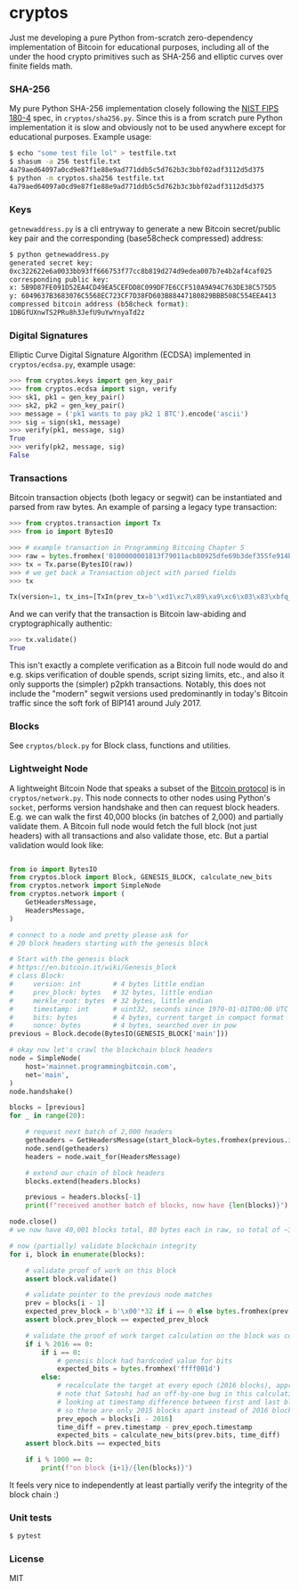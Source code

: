 # cryptos

Just me developing a pure Python from-scratch zero-dependency implementation of Bitcoin for educational purposes, including all of the under the hood crypto primitives such as SHA-256 and elliptic curves over finite fields math.

### SHA-256

My pure Python SHA-256 implementation closely following the [NIST FIPS 180-4](https://nvlpubs.nist.gov/nistpubs/FIPS/NIST.FIPS.180-4.pdf) spec, in `cryptos/sha256.py`. Since this is a from scratch pure Python implementation it is slow and obviously not to be used anywhere except for educational purposes. Example usage:

```bash
$ echo "some test file lol" > testfile.txt
$ shasum -a 256 testfile.txt
4a79aed64097a0cd9e87f1e88e9ad771ddb5c5d762b3c3bbf02adf3112d5d375
$ python -m cryptos.sha256 testfile.txt
4a79aed64097a0cd9e87f1e88e9ad771ddb5c5d762b3c3bbf02adf3112d5d375
```

### Keys

`getnewaddress.py` is a cli entryway to generate a new Bitcoin secret/public key pair and the corresponding (base58check compressed) address:

```bash
$ python getnewaddress.py
generated secret key:
0xc322622e6a0033bb93ff666753f77cc8b819d274d9edea007b7e4b2af4caf025
corresponding public key:
x: 5B9D87FE091D52EA4CD49EA5CEFDD8C099DF7E6CCF510A9A94C763DE38C575D5
y: 6049637B3683076C5568EC723CF7D38FD603B88447180829BBB508C554EEA413
compressed bitcoin address (b58check format):
1DBGfUXnwTS2PRu8h3JefU9uYwYnyaTd2z
```

### Digital Signatures

Elliptic Curve Digital Signature Algorithm (ECDSA) implemented in `cryptos/ecdsa.py`, example usage:

```python
>>> from cryptos.keys import gen_key_pair
>>> from cryptos.ecdsa import sign, verify
>>> sk1, pk1 = gen_key_pair()
>>> sk2, pk2 = gen_key_pair()
>>> message = ('pk1 wants to pay pk2 1 BTC').encode('ascii')
>>> sig = sign(sk1, message)
>>> verify(pk1, message, sig)
True
>>> verify(pk2, message, sig)
False
```

### Transactions

Bitcoin transaction objects (both legacy or segwit) can be instantiated and parsed from raw bytes. An example of parsing a legacy type transaction:

```python
>>> from cryptos.transaction import Tx
>>> from io import BytesIO

>>> # example transaction in Programming Bitcoing Chapter 5
>>> raw = bytes.fromhex('0100000001813f79011acb80925dfe69b3def355fe914bd1d96a3f5f71bf8303c6a989c7d1000000006b483045022100ed81ff192e75a3fd2304004dcadb746fa5e24c5031ccfcf21320b0277457c98f02207a986d955c6e0cb35d446a89d3f56100f4d7f67801c31967743a9c8e10615bed01210349fc4e631e3624a545de3f89f5d8684c7b8138bd94bdd531d2e213bf016b278afeffffff02a135ef01000000001976a914bc3b654dca7e56b04dca18f2566cdaf02e8d9ada88ac99c39800000000001976a9141c4bc762dd5423e332166702cb75f40df79fea1288ac19430600')
>>> tx = Tx.parse(BytesIO(raw))
>>> # we get back a Transaction object with parsed fields
>>> tx

Tx(version=1, tx_ins=[TxIn(prev_tx=b'\xd1\xc7\x89\xa9\xc6\x03\x83\xbfq_?j\xd9\xd1K\x91\xfeU\xf3\xde\xb3i\xfe]\x92\x80\xcb\x1a\x01y?\x81', prev_index=0, script_sig=3045022100ed81ff192e75a3fd2304004dcadb746fa5e24c5031ccfcf21320b0277457c98f02207a986d955c6e0cb35d446a89d3f56100f4d7f67801c31967743a9c8e10615bed01 0349fc4e631e3624a545de3f89f5d8684c7b8138bd94bdd531d2e213bf016b278a, sequence=4294967294, witness=None)], tx_outs=[TxOut(amount=32454049, script_pubkey=OP_DUP OP_HASH160 bc3b654dca7e56b04dca18f2566cdaf02e8d9ada OP_EQUALVERIFY OP_CHECKSIG), TxOut(amount=10011545, script_pubkey=OP_DUP OP_HASH160 1c4bc762dd5423e332166702cb75f40df79fea12 OP_EQUALVERIFY OP_CHECKSIG)], locktime=410393, segwit=False)
```

And we can verify that the transaction is Bitcoin law-abiding and cryptographically authentic:

```python
>>> tx.validate()
True
```

This isn't exactly a complete verification as a Bitcoin full node would do and e.g. skips verification of double spends, script sizing limits, etc., and also it only supports the (simpler) p2pkh transactions. Notably, this does not include the "modern" segwit versions used predominantly in today's Bitcoin traffic since the soft fork of BIP141 around July 2017.

### Blocks

See `cryptos/block.py` for Block class, functions and utilities.

### Lightweight Node

A lightweight Bitcoin Node that speaks a subset of the [Bitcoin protocol](https://en.bitcoin.it/wiki/Protocol_documentation) is in `cryptos/network.py`. This node connects to other nodes using Python's `socket`, performs version handshake and then can request block headers. E.g. we can walk the first 40,000 blocks (in batches of 2,000) and partially validate them. A Bitcoin full node would fetch the full block (not just headers) with all transactions and also validate those, etc. But a partial validation would look like:

```python

from io import BytesIO
from cryptos.block import Block, GENESIS_BLOCK, calculate_new_bits
from cryptos.network import SimpleNode
from cryptos.network import (
    GetHeadersMessage,
    HeadersMessage,
)

# connect to a node and pretty please ask for
# 20 block headers starting with the genesis block

# Start with the genesis block
# https://en.bitcoin.it/wiki/Genesis_block
# class Block:
#     version: int        # 4 bytes little endian
#     prev_block: bytes   # 32 bytes, little endian
#     merkle_root: bytes  # 32 bytes, little endian
#     timestamp: int      # uint32, seconds since 1970-01-01T00:00 UTC
#     bits: bytes         # 4 bytes, current target in compact format
#     nonce: bytes        # 4 bytes, searched over in pow
previous = Block.decode(BytesIO(GENESIS_BLOCK['main']))

# okay now let's crawl the blockchain block headers
node = SimpleNode(
    host='mainnet.programmingbitcoin.com',
    net='main',
)
node.handshake()

blocks = [previous]
for _ in range(20):

    # request next batch of 2,000 headers
    getheaders = GetHeadersMessage(start_block=bytes.fromhex(previous.id()))
    node.send(getheaders)
    headers = node.wait_for(HeadersMessage)

    # extend our chain of block headers
    blocks.extend(headers.blocks)

    previous = headers.blocks[-1]
    print(f"received another batch of blocks, now have {len(blocks)}")

node.close()
# we now have 40,001 blocks total, 80 bytes each in raw, so total of ~3.2MB of data

# now (partially) validate blockchain integrity
for i, block in enumerate(blocks):

    # validate proof of work on this block
    assert block.validate()

    # validate pointer to the previous node matches
    prev = blocks[i - 1]
    expected_prev_block = b'\x00'*32 if i == 0 else bytes.fromhex(prev.id())
    assert block.prev_block == expected_prev_block

    # validate the proof of work target calculation on the block was correct
    if i % 2016 == 0:
        if i == 0:
            # genesis block had hardcoded value for bits
            expected_bits = bytes.fromhex('ffff001d')
        else:
            # recalculate the target at every epoch (2016 blocks), approx 2 week period
            # note that Satoshi had an off-by-one bug in this calculation because we are
            # looking at timestamp difference between first and last block in an epoch,
            # so these are only 2015 blocks apart instead of 2016 blocks apart ¯\_(ツ)_/¯
            prev_epoch = blocks[i - 2016]
            time_diff = prev.timestamp - prev_epoch.timestamp
            expected_bits = calculate_new_bits(prev.bits, time_diff)
    assert block.bits == expected_bits

    if i % 1000 == 0:
        print(f"on block {i+1}/{len(blocks)}")
```

It feels very nice to independently at least partially verify the integrity of the block chain :)

### Unit tests

```bash
$ pytest
```

### License
MIT
